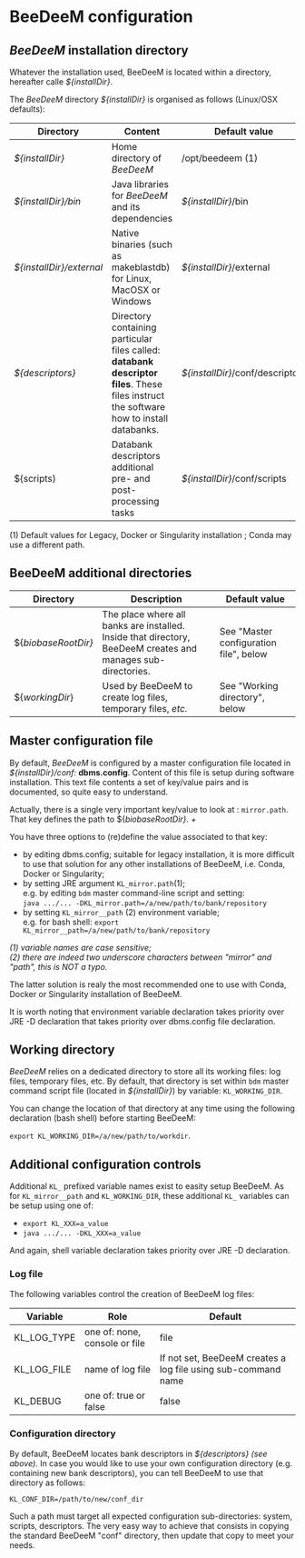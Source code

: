 # BeeDeeM configuration

## _BeeDeeM_ installation directory

Whatever the installation used, BeeDeeM is located within a directory, hereafter calle _${installDir}_.

The _BeeDeeM_ directory _${installDir}_ is organised as follows (Linux/OSX defaults):

| Directory                | Content                                                                                                                                   | Default value                    |
| ------------------------ | ----------------------------------------------------------------------------------------------------------------------------------------- | -------------------------------- |
| _${installDir}_          | Home directory of _BeeDeeM_                                                                                                               | /opt/beedeem  (1)                |
| _${installDir}/bin_      | Java libraries for _BeeDeeM_ and its dependencies                                                                                         | _${installDir}_/bin              |
| _${installDir}/external_ | Native binaries (such as makeblastdb) for Linux, MacOSX or Windows                                                                        | _${installDir}_/external         |
| _${descriptors}_         | Directory containing particular files called: **databank descriptor files**. These files instruct the software how to install databanks.  | _${installDir}_/conf/descriptors |
| ${scripts)               | Databank descriptors additional pre- and post-processing tasks                                                                            | _${installDir}_/conf/scripts     |

(1) Default values for Legacy, Docker or Singularity installation ; Conda may use a different path.

## BeeDeeM additional directories

| Directory           | Description                                                                                                  | Default value                          |
| ------------------- | ------------------------------------------------------------------------------------------------------------ | -------------------------------------- |
| ${_biobaseRootDir}_ | The place where all banks are installed. Inside that directory, BeeDeeM creates and manages sub-directories. | See "Master configuration file", below |
| ${_workingDir_}     | Used by BeeDeeM to create log files, temporary files, _etc._                                                 | See "Working directory", below         |



## Master configuration file

By default, _BeeDeeM_ is configured by a master configuration file located in _${installDir}/conf:_ **dbms.config**. Content of this file is setup during software installation. This text file contents a set of key/value pairs and is documented, so quite easy to understand.

Actually, there is a single very important key/value to look at : `mirror.path`. That key defines the path to ${_biobaseRootDir}. +_

You have three options to (re)define the value associated to that key:

* by editing dbms.config; suitable for legacy installation, it is more difficult to use that solution for any other installations of BeeDeeM, i.e. Conda, Docker or Singularity;
* by setting JRE argument `KL_mirror.path`(1); \
  &#x20;e.g. by editing `bdm` master command-line script and setting: \
  `java .../... -DKL_mirror.path=/a/new/path/to/bank/repository`
* by setting `KL_mirror__path` (2) environment variable; \
  e.g. for bash shell: `export KL_mirror__path=/a/new/path/to/bank/repository`

&#x20;    _(1) variable names are case sensitive;_\
&#x20;    _(2) there are indeed two underscore characters between "mirror" and "path", this is NOT a typo._

The latter solution is realy the most recommended one to use with Conda, Docker or Singularity installation of BeeDeeM.

It is worth noting that environment variable declaration takes priority over JRE -D declaration that takes priority over dbms.config file declaration.

## Working directory

_BeeDeeM_ relies on a dedicated directory to store all its working files: log files, temporary files, etc. By default, that directory is set within `bdm` master command script file (located in _${installDir}_) by variable: `KL_WORKING_DIR`.

You can change the location of that directory at any time using the following declaration (bash shell) before starting BeeDeeM:

&#x20;    `export KL_WORKING_DIR=/a/new/path/to/workdir`.

## Additional configuration controls

Additional `KL_` prefixed variable names exist to easity setup BeeDeeM. As for `KL_mirror__path` and `KL_WORKING_DIR`, these additional `KL_` variables can be setup using one of:

* `export KL_XXX=a_value`
* `java .../... -DKL_XXX=a_value`

And again, shell variable declaration takes priority over JRE -D declaration.

### Log file

The following variables control the creation of BeeDeeM log files:

| Variable      | Role                          | Default                                                       |
| ------------- | ----------------------------- | ------------------------------------------------------------- |
| KL\_LOG\_TYPE | one of: none, console or file | file                                                          |
| KL\_LOG\_FILE | name of log file              | If not set, BeeDeeM creates a log file using sub-command name |
| KL\_DEBUG     | one of: true or false         | false                                                         |

### Configuration directory

By default, BeeDeeM locates bank descriptors in _${descriptors} (see above)._ In case you would like to use your own configuration directory (e.g. containing new bank descriptors), you can tell BeeDeeM to use that directory as follows:

`KL_CONF_DIR=/path/to/new/conf_dir`&#x20;

Such a path must target all expected configuration sub-directories: system, scripts, descriptors. The very easy way to achieve that consists in copying the standard BeeDeeM "conf" directory, then update that copy to meet your needs.

